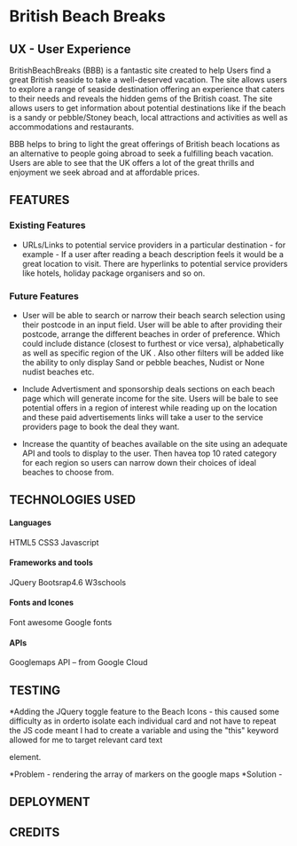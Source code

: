 # British Beach Breaks

## UX - User Experience
BritishBeachBreaks (BBB) is a fantastic site created to help Users find a great British seaside to take a well-deserved vacation. The site allows users to explore a range of seaside destination offering an experience that caters to their needs and reveals the hidden gems of the British coast. The site allows users to get information about potential destinations like if the beach is a sandy or pebble/Stoney beach, local attractions and activities as well as accommodations and restaurants.

BBB helps to bring to light the great offerings of British beach locations as an alternative to people going abroad to seek a fulfilling beach vacation. Users are able to see that the UK offers a lot of the great thrills and enjoyment we seek abroad and at affordable prices.

## FEATURES

### Existing Features

* URLs/Links  to potential service providers in a particular destination - for example - If a user after reading a beach description feels it would be a great location to visit. There are hyperlinks to potential service providers like hotels, holiday package organisers and so on.

### Future Features
* User will be able to search or narrow their beach search selection using their postcode in an input field. User will be able to after providing their postcode, arrange the different beaches in order of preference. Which could include distance (closest to furthest or vice versa), alphabetically as well as specific region of the UK . Also other filters will be added like the ability to only display Sand or pebble beaches, Nudist or None nudist beaches etc.

* Include Advertisment and sponsorship deals sections on each beach page which will generate income for the site. Users will be bale to see potential offers in a region of interest while reading up on the location and these paid advertisements links will take a user to the service providers page to book the deal they want.  

* Increase the quantity of beaches available on the site using an adequate API and tools to display to the user. Then havea top 10 rated category for each region so users can narrow down their choices of ideal beaches to choose from.

## TECHNOLOGIES USED
#### Languages
HTML5 
CSS3
Javascript

#### Frameworks and tools
JQuery
Bootsrap4.6
W3schools

#### Fonts and Icones
Font awesome
Google fonts

#### APIs
Googlemaps API – from Google Cloud


## TESTING

*Adding the JQuery toggle feature to the Beach Icons - this caused some difficulty as in orderto isolate each individual card and not have to repeat the JS code meant I had to create a variable and using the "this" keyword allowed for me to target relevant card text <p> element.

*Problem - rendering the array of markers on the google maps
*Solution - 

## DEPLOYMENT

## CREDITS




